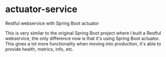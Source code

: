 # actuator-service
Restful webservice with Spring Boot actuator

This is very similar to the original Spring Boot project where I built a Restful webservice, the only difference now is that it's using Spring Boot actuator. This gives a lot more functionality when moving into production, it's able to provide health, metrics, info, etc.
